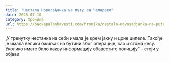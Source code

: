 ```yaml
---
title: "Нестала Новосађанка на путу за Челарево"
date: 2025-07-10
category: Хроника
url: https://backapalankavesti.com/hronika/nestala-novosadjanka-na-putu-za-celarevo-bp/
---
```


„У тренутку нестанка на себи имала је крем јакну и црне ципеле. Такође је имала велики ожиљак на бутини због операције, као и стома кесу. Уколико имате било какву информацију обавестите полицију“ – стоји у објави.
